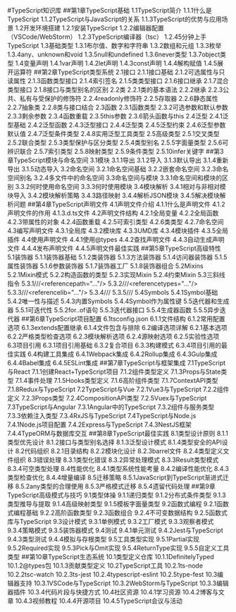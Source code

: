 #TypeScript知识库
##第1章TypeScript基础
1.1TypeScript简介
1.1.1什么是TypeScript
1.1.2TypeScript与JavaScript的关系
1.1.3TypeScript的优势与应用场景
1.2开发环境搭建
1.2.1安装TypeScript
1.2.2编辑器配置（VSCode/WebStorm）
1.2.3TypeScript编译器（tsc）
1.2.45分钟上手TypeScript
1.3基础类型
1.3.1布尔值、数字和字符串
1.3.2数组和元组
1.3.3枚举
1.3.4any、unknown和void
1.3.5null和undefined
1.3.6never类型
1.3.7object类型
1.4变量声明
1.4.1var声明
1.4.2let声明
1.4.3const声明
1.4.4解构赋值
1.4.5展开运算符
##第2章TypeScript类型系统
2.1接口
2.1.1接口基础
2.1.2可选属性与只读属性
2.1.3函数类型接口
2.1.4索引签名
2.1.5类类型接口
2.1.6接口继承
2.1.7混合类型接口
2.1.8接口与类型别名的区别
2.2类
2.2.1类的基本语法
2.2.2继承
2.2.3公共、私有与受保护的修饰符
2.2.4readonly修饰符
2.2.5存取器
2.2.6静态属性
2.2.7抽象类
2.2.8类与接口结合
2.3函数
2.3.1函数类型
2.3.2可选参数和默认参数
2.3.3剩余参数
2.3.4函数重载
2.3.5this参数
2.3.6箭头函数与this
2.4泛型
2.4.1泛型基础
2.4.2泛型函数
2.4.3泛型接口
2.4.4泛型类
2.4.5泛型约束
2.4.6泛型参数默认值
2.4.7泛型条件类型
2.4.8实用泛型工具类型
2.5高级类型
2.5.1交叉类型
2.5.2联合类型
2.5.3类型保护与区分类型
2.5.4类型别名
2.5.5字面量类型
2.5.6可辨识联合
2.5.7索引类型
2.5.8映射类型
2.5.9条件类型
2.5.10infer关键字
##第3章TypeScript模块与命名空间
3.1模块
3.1.1导出
3.1.2导入
3.1.3默认导出
3.1.4重新导出
3.1.5动态导入
3.2命名空间
3.2.1命名空间基础
3.2.2嵌套命名空间
3.2.3命名空间别名
3.2.4多文件中的命名空间
3.3命名空间与模块
3.3.1命名空间和模块的区别
3.3.2何时使用命名空间
3.3.3何时使用模块
3.4模块解析
3.4.1相对与非相对模块导入
3.4.2模块解析策略
3.4.3路径映射
3.4.4解析JSON模块
3.4.5解决模块解析问题
##第4章TypeScript声明文件
4.1声明文件介绍
4.1.1什么是声明文件
4.1.2声明文件的作用
4.1.3.d.ts文件
4.2声明文件结构
4.2.1全局变量
4.2.2全局函数
4.2.3带属性的对象
4.2.4函数重载
4.2.5可索引类型
4.2.6类类型
4.2.7命名空间
4.3编写声明文件
4.3.1全局库
4.3.2模块库
4.3.3UMD库
4.3.4模块插件
4.3.5全局插件
4.4使用声明文件
4.4.1使用@types
4.4.2查找声明文件
4.4.3自动生成声明文件
4.4.4发布声明文件
4.4.5声明文件最佳实践
##第5章TypeScript高级特性
5.1装饰器
5.1.1装饰器基础
5.1.2类装饰器
5.1.3方法装饰器
5.1.4访问器装饰器
5.1.5属性装饰器
5.1.6参数装饰器
5.1.7装饰器工厂
5.1.8装饰器组合
5.2Mixins
5.2.1Mixin模式
5.2.2构造函数的类型
5.2.3实现Mixin
5.2.4约束Mixin
5.3三斜线指令
5.3.1///<referencepath="..."/>
5.3.2///<referencetypes="..."/>
5.3.3///<referencelib="..."/>
5.3.4///<amd-module/>
5.3.5///<amd-dependency/>
5.4Symbols
5.4.1Symbol基础
5.4.2唯一性与描述
5.4.3内置Symbols
5.4.4Symbol作为属性键
5.5迭代器和生成器
5.5.1可迭代性
5.5.2for..of语句
5.5.3迭代器接口
5.5.4生成器函数
5.5.5异步迭代器
##第6章TypeScript项目配置
6.1tsconfig.json
6.1.1文件结构
6.1.2常用配置选项
6.1.3extends配置继承
6.1.4文件包含与排除
6.2编译选项详解
6.2.1基本选项
6.2.2严格类型检查选项
6.2.3模块解析选项
6.2.4源映射选项
6.2.5实验性选项
6.3项目引用
6.3.1项目引用基础
6.3.2复合项目
6.3.3构建模式
6.3.4项目引用的最佳实践
6.4构建工具集成
6.4.1Webpack集成
6.4.2Rollup集成
6.4.3Gulp集成
6.4.4Babel集成
6.4.5ESLint集成
##第7章TypeScript与框架集成
7.1TypeScript与React
7.1.1创建React+TypeScript项目
7.1.2组件类型定义
7.1.3Props与State类型
7.1.4事件处理
7.1.5Hooks类型定义
7.1.6高阶组件类型
7.1.7ContextAPI类型
7.1.8Redux与TypeScript
7.2TypeScript与Vue
7.2.1Vue3与TypeScript
7.2.2组件定义
7.2.3Props类型
7.2.4CompositionAPI类型
7.2.5Vuex与TypeScript
7.3TypeScript与Angular
7.3.1Angular中的TypeScript
7.3.2组件与服务类型
7.3.3依赖注入类型
7.3.4RxJS与TypeScript
7.4TypeScript与Node.js
7.4.1Node.js项目配置
7.4.2Express与TypeScript
7.4.3NestJS框架
7.4.4TypeORM与数据库交互
##第8章TypeScript最佳实践
8.1类型设计原则
8.1.1类型优先设计
8.1.2接口与类型别名选择
8.1.3泛型设计模式
8.1.4类型安全的API设计
8.2代码组织
8.2.1目录结构
8.2.2模块化设计
8.2.3barrel文件
8.2.4类型定义文件组织
8.3错误处理
8.3.1类型化错误
8.3.2异常处理模式
8.3.3Result类型模式
8.3.4可空类型处理
8.4性能优化
8.4.1类型系统性能考量
8.4.2编译性能优化
8.4.3类型检查优化
8.4.4增量编译
8.5迁移策略
8.5.1JavaScript到TypeScript渐进式迁移
8.5.2any类型的合理使用
8.5.3严格模式迁移
8.5.4遗留代码处理
##第9章TypeScript高级模式与技巧
9.1类型体操
9.1.1递归类型
9.1.2分布式条件类型
9.1.3类型推导与提取
9.1.4高级映射类型
9.1.5模板字面量类型
9.2函数式编程
9.2.1函数式编程基础
9.2.2高阶函数类型
9.2.3函数组合
9.2.4不可变数据结构
9.2.5函数式库与TypeScript
9.3设计模式
9.3.1单例模式
9.3.2工厂模式
9.3.3观察者模式
9.3.4策略模式
9.3.5装饰器模式
9.4测试
9.4.1单元测试
9.4.2Jest与TypeScript
9.4.3类型测试
9.4.4模拟与存根类型
9.5工具类型实现
9.5.1Partial实现
9.5.2Required实现
9.5.3Pick与Omit实现
9.5.4ReturnType实现
9.5.5自定义工具类型
##第10章TypeScript生态系统
10.1类型定义仓库
10.1.1DefinitelyTyped
10.1.2@types包
10.1.3贡献类型定义
10.2TypeScript工具
10.2.1ts-node
10.2.2tsc-watch
10.2.3ts-jest
10.2.4typescript-eslint
10.2.5type-fest
10.3编辑器支持
10.3.1VSCode与TypeScript
10.3.2WebStorm与TypeScript
10.3.3编辑器插件
10.3.4代码片段与快捷方式
10.4社区资源
10.4.1学习资源
10.4.2博客与文章
10.4.3视频教程
10.4.4开源项目
10.4.5TypeScript会议与活动